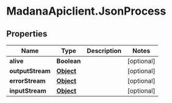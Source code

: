 # MadanaApiclient.JsonProcess

## Properties

Name | Type | Description | Notes
------------ | ------------- | ------------- | -------------
**alive** | **Boolean** |  | [optional] 
**outputStream** | [**Object**](.md) |  | [optional] 
**errorStream** | [**Object**](.md) |  | [optional] 
**inputStream** | [**Object**](.md) |  | [optional] 


